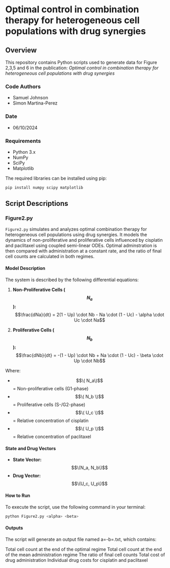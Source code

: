 # Optimal control in combination therapy for heterogeneous cell populations with drug synergies

## Overview
This repository contains Python scripts used to generate data for Figure 2,3,5 and 6 in the publication:
_Optimal control in combination therapy for heterogeneous cell populations with drug synergies_

### Code Authors
- Samuel Johnson
- Simon Martina-Perez

### Date
- 06/10/2024

### Requirements
- Python 3.x
- NumPy
- SciPy
- Matplotlib

The required libraries can be installed using pip:

```bash
pip install numpy scipy matplotlib
```
## Script Descriptions

### Figure2.py
`Figure2.py` simulates and analyzes optimal combination therapy for heterogeneous cell populations using drug synergies.
It models the dynamics of non-proliferative and proliferative cells influenced by cisplatin and paclitaxel using coupled
semi-linear ODEs. Optimal adminstration is then compared with administration at a constant rate, and the ratio of final
cell counts are calculated in both regimes.

#### Model Description
The system is described by the following differential equations:

1. **Non-Proliferative Cells ($$N_a$$):**
   $$\frac{dNa}{dt} = 2(1 - Up) \cdot Nb - Na \cdot (1 - Uc) - \alpha \cdot Uc \cdot Na$$


2. **Proliferative Cells ($$N_b$$):**
   $$\frac{dNb}{dt} = -(1 - Up) \cdot Nb + Na \cdot (1 - Uc) - \beta \cdot Up \cdot Nb$$


Where:
- $$\( N_a\)$$ = Non-proliferative cells (G1-phase)
- $$\( N_b \)$$ = Proliferative cells (S-/G2-phase)
- $$\( U_c \)$$ = Relative concentration of cisplatin
- $$\( U_p \)$$ = Relative concentration of paclitaxel

#### State and Drug Vectors
- **State Vector:** $$\(N_a, N_b\)$$
- **Drug Vector:** $$\(U_c, U_p\)$$


#### How to Run
To execute the script, use the following command in your terminal:

```bash
python Figure2.py <alpha> <beta>
```
#### Outputs
The script will generate an output file named a=<alpha>-b=<beta>.txt, which contains:

Total cell count at the end of the optimal regime
Total cell count at the end of the mean administration regime
The ratio of final cell counts
Total cost of drug administration
Individual drug costs for cisplatin and paclitaxel
